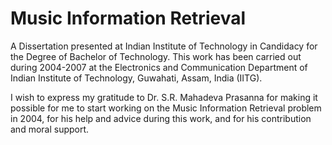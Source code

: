 Music Information Retrieval
===========================
A Dissertation presented at Indian Institute of Technology in Candidacy for the Degree of Bachelor of Technology.
This work has been carried out during 2004-2007 at the Electronics and Communication Department of Indian Institute of Technology, Guwahati, Assam, India (IITG).

I wish to express my gratitude to Dr. S.R. Mahadeva Prasanna for making it possible for me 
to start working on the Music Information Retrieval problem in 2004, for his help and advice during this work, 
and for his contribution and moral support.
